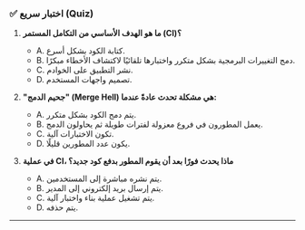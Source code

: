 ### ✅ اختبار سريع (Quiz)
1.  **ما هو الهدف الأساسي من التكامل المستمر (CI)؟**
    * A. كتابة الكود بشكل أسرع.
    * B. دمج التغييرات البرمجية بشكل متكرر واختبارها تلقائيًا لاكتشاف الأخطاء مبكرًا.
    * C. نشر التطبيق على الخوادم.
    * D. تصميم واجهات المستخدم.

2.  **"جحيم الدمج" (Merge Hell) هي مشكلة تحدث عادةً عندما:**
    * A. يتم دمج الكود بشكل متكرر.
    * B. يعمل المطورون في فروع معزولة لفترات طويلة ثم يحاولون الدمج.
    * C. تكون الاختبارات آلية.
    * D. يكون عدد المطورين قليلًا.

3.  **في عملية CI، ماذا يحدث فورًا بعد أن يقوم المطور بدفع كود جديد؟**
    * A. يتم نشره مباشرة إلى المستخدمين.
    * B. يتم إرسال بريد إلكتروني إلى المدير.
    * C. يتم تشغيل عملية بناء واختبار آلية.
    * D. يتم حذفه.

---